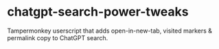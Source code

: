 # chatgpt-search-power-tweaks
Tampermonkey userscript that adds open-in-new-tab, visited markers &amp; permalink copy to ChatGPT search.
